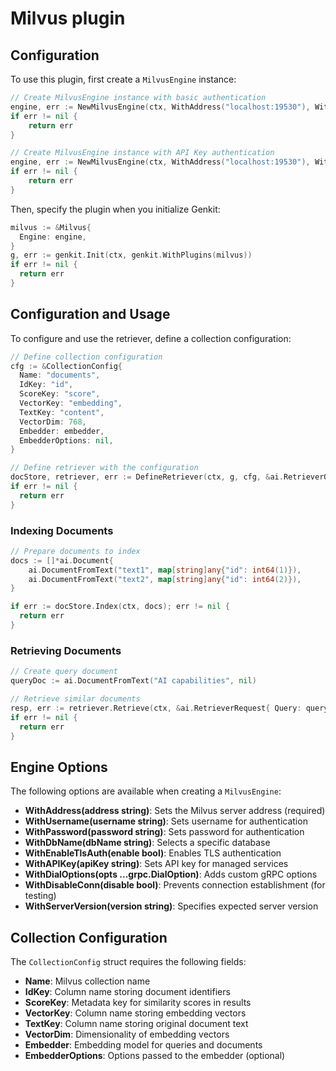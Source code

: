 # Milvus plugin


## Configuration
To use this plugin, first create a `MilvusEngine` instance:
```go
// Create MilvusEngine instance with basic authentication
engine, err := NewMilvusEngine(ctx, WithAddress("localhost:19530"), WithUsername("username"), WithPassword("password"))
if err != nil {
    return err
}
```

```go
// Create MilvusEngine instance with API Key authentication
engine, err := NewMilvusEngine(ctx, WithAddress("localhost:19530"), WithAPIKey("APIKey"))
if err != nil {
    return err
}
```

Then, specify the plugin when you initialize Genkit:
```go
milvus := &Milvus{
  Engine: engine,
}
g, err := genkit.Init(ctx, genkit.WithPlugins(milvus))
if err != nil {
  return err
}
```

## Configuration and Usage
To configure and use the retriever, define a collection configuration:

```go
// Define collection configuration
cfg := &CollectionConfig{
  Name: "documents",
  IdKey: "id",
  ScoreKey: "score",
  VectorKey: "embedding",
  TextKey: "content",
  VectorDim: 768,
  Embedder: embedder,
  EmbedderOptions: nil,
}

// Define retriever with the configuration
docStore, retriever, err := DefineRetriever(ctx, g, cfg, &ai.RetrieverOptions{})
if err != nil {
  return err
}
```

### Indexing Documents
```go
// Prepare documents to index
docs := []*ai.Document{
    ai.DocumentFromText("text1", map[string]any{"id": int64(1)}),
    ai.DocumentFromText("text2", map[string]any{"id": int64(2)}),
}

if err := docStore.Index(ctx, docs); err != nil {
  return err
}
```

### Retrieving Documents
```go
// Create query document
queryDoc := ai.DocumentFromText("AI capabilities", nil)

// Retrieve similar documents
resp, err := retriever.Retrieve(ctx, &ai.RetrieverRequest{ Query: queryDoc, K: 5, })
if err != nil {
  return err
}


```

## Engine Options
The following options are available when creating a `MilvusEngine`:

- **WithAddress(address string)**: Sets the Milvus server address (required)
- **WithUsername(username string)**: Sets username for authentication
- **WithPassword(password string)**: Sets password for authentication
- **WithDbName(dbName string)**: Selects a specific database
- **WithEnableTlsAuth(enable bool)**: Enables TLS authentication
- **WithAPIKey(apiKey string)**: Sets API key for managed services
- **WithDialOptions(opts ...grpc.DialOption)**: Adds custom gRPC options
- **WithDisableConn(disable bool)**: Prevents connection establishment (for testing)
- **WithServerVersion(version string)**: Specifies expected server version

## Collection Configuration
The `CollectionConfig` struct requires the following fields:

- **Name**: Milvus collection name
- **IdKey**: Column name storing document identifiers
- **ScoreKey**: Metadata key for similarity scores in results
- **VectorKey**: Column name storing embedding vectors
- **TextKey**: Column name storing original document text
- **VectorDim**: Dimensionality of embedding vectors
- **Embedder**: Embedding model for queries and documents
- **EmbedderOptions**: Options passed to the embedder (optional)
